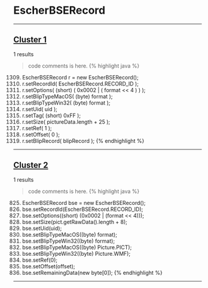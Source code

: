 # EscherBSERecord

***

## [Cluster 1](./1)
1 results
> code comments is here.
{% highlight java %}
1309. EscherBSERecord r = new EscherBSERecord();
1310. r.setRecordId( EscherBSERecord.RECORD_ID );
1311. r.setOptions( (short) ( 0x0002 | ( format << 4 ) ) );
1312. r.setBlipTypeMacOS( (byte) format );
1313. r.setBlipTypeWin32( (byte) format );
1314. r.setUid( uid );
1315. r.setTag( (short) 0xFF );
1316. r.setSize( pictureData.length + 25 );
1317. r.setRef( 1 );
1318. r.setOffset( 0 );
1319. r.setBlipRecord( blipRecord );
{% endhighlight %}

***

## [Cluster 2](./2)
1 results
> code comments is here.
{% highlight java %}
825. EscherBSERecord bse = new EscherBSERecord();
826. bse.setRecordId(EscherBSERecord.RECORD_ID);
827. bse.setOptions((short) (0x0002 | (format << 4)));
828. bse.setSize(pict.getRawData().length + 8);
829. bse.setUid(uid);
831. bse.setBlipTypeMacOS((byte) format);
832. bse.setBlipTypeWin32((byte) format);
835.   bse.setBlipTypeMacOS((byte) Picture.PICT);
839.   bse.setBlipTypeWin32((byte) Picture.WMF);
841. bse.setRef(0);
842. bse.setOffset(offset);
843. bse.setRemainingData(new byte[0]);
{% endhighlight %}

***


